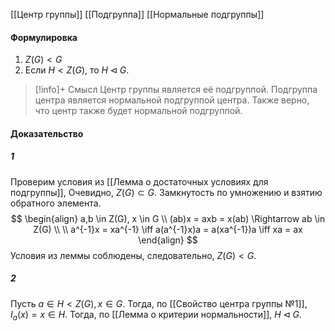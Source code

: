 [[Центр группы]]
[[Подгруппа]]
[[Нормальные подгруппы]]
#### Формулировка
1) $Z(G) < G$
2) Если $H < Z(G)$, то $H \lhd G$.

>[!info]+ Смысл
>Центр группы является её подгруппой. Подгруппа центра является нормальной подгруппой центра. Также верно, что центр также будет нормальной подгруппой.
#### Доказательство
##### 1
Проверим условия из [[Лемма о достаточных условиях для подгруппы]],
Очевидно, $Z(G) \subset G$.
Замкнутость по умножению и взятию обратного элемента.
$$
\begin{align}
	a,b \in Z(G), x \in G \\
	(ab)x = axb = x(ab) \Rightarrow ab \in Z(G) \\
	\\
	a^{-1}x = xa^{-1} \iff a(a^{-1}x)a = a(xa^{-1})a \iff xa = ax
\end{align}
$$
Условия из леммы соблюдены, следовательно, $Z(G) < G$.
##### 2
Пусть $a \in H < Z(G), x \in G$. 
Тогда, по [[Свойство центра группы №1]], $I_a(x) = x \in H$.
Тогда, по [[Лемма о критерии нормальности]], $H \lhd G$. 




